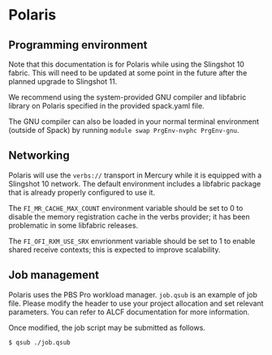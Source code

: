 Polaris
=======


Programming environment
-----------------------

Note that this documentation is for Polaris while using the Slingshot 10
fabric.  This will need to be updated at some point in the future after the
planned upgrade to Slingshot 11.

We recommend using the system-provided GNU compiler and libfabric library on
Polaris specified in the provided spack.yaml file.

The GNU compiler can also be loaded in your normal terminal environment
(outside of Spack) by running `module swap PrgEnv-nvphc PrgEnv-gnu`.

Networking
----------

Polaris will use the `verbs://` transport in Mercury while it is equipped
with a Slingshot 10 network.  The default environment includes a libfabric
package that is already properly configured to use it.

The `FI_MR_CACHE_MAX_COUNT` environment variable should be set to 0 to
disable the memory registration cache in the verbs provider; it has been
problematic in some libfabric releases.

The `FI_OFI_RXM_USE_SRX` envrionment variable should be set to 1 to enable
shared receive contexts; this is expected to improve scalability.

Job management
--------------

Polaris uses the PBS Pro workload manager.  `job.qsub` is an example of job
file. Please modify the header to use your project allocation and set
relevant parameters. You can refer to ALCF documentation for more
information.

Once modified, the job script may be submitted as follows.

```
$ qsub ./job.qsub
```

